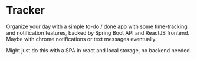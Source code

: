 # Tracker

Organize your day with a simple to-do / done app with some time-tracking and notification features, backed by Spring Boot API
and ReactJS frontend.  Maybe with chrome notifications or text messages eventually.


Might just do this with a SPA in react and local storage, no backend needed.
